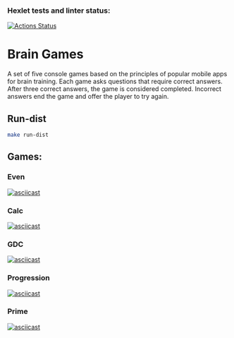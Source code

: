 ### Hexlet tests and linter status:
[![Actions Status](https://github.com/sergeycherkasovv/java-project-61/actions/workflows/hexlet-check.yml/badge.svg)](https://github.com/sergeycherkasovv/java-project-61/actions)

# Brain Games
A set of five console games based on the principles of popular mobile apps for brain training. Each game asks questions that require correct answers. After three correct answers, the game is considered completed. Incorrect answers end the game and offer the player to try again.

## Run-dist

```bash
make run-dist
```

## Games:
### Even
[![asciicast](https://asciinema.org/a/Zj9FJBsuyLuDTekoNl6HdrR6p.svg)](https://asciinema.org/a/Zj9FJBsuyLuDTekoNl6HdrR6p)

### Calc
[![asciicast](https://asciinema.org/a/JdaQ6dSBPyO31ssxYJQksztsn.svg)](https://asciinema.org/a/JdaQ6dSBPyO31ssxYJQksztsn)

### GDC
[![asciicast](https://asciinema.org/a/tLVZJJBQBG6oX7IjiWnZEsU1z.svg)](https://asciinema.org/a/tLVZJJBQBG6oX7IjiWnZEsU1z)

### Progression
[![asciicast](https://asciinema.org/a/zQR1KAS9XJB7AXoN4ATJMVoXX.svg)](https://asciinema.org/a/zQR1KAS9XJB7AXoN4ATJMVoXX)

### Prime
[![asciicast](https://asciinema.org/a/vLUc3UJGKjHJsXXZ5muai74zC.svg)](https://asciinema.org/a/vLUc3UJGKjHJsXXZ5muai74zC)
